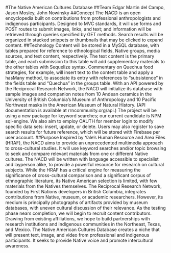 #The Native American Cultures Database
##Team
Edgar Martin del Campo, Jason Mosley, John Nowinsky
##Concept
The NACD is an open encyclopedia built on contributions from professional anthropologists and indigenous participants. Designed to MVC standards, it will use forms and POST routes to submit images, links, and text; and information will be retrieved through queries specified by GET methods. Search results will be organized in stacked snippets or thumbnails that may be clicked to expand content.
##Technology
Content will be stored in a MySQL database, with tables prepared for reference to ethnological fields, Native groups, media sources, and text content, respectively. The text content is the primary table, and each submission to this table will add supplementary materials to the other tables with Sequelize syntax. Commentary on Quechua food strategies, for example, will insert text to the content table and apply a hasMany method, to associate its entry with references to “subsistence” in the fields table and “Quechua” in the groups table.
With an API powered by the Reciprocal Research Network, the NACD will initialize its database with sample images and companion notes from 10 Andean ceramics in the University of British Columbia’s Museum of Anthropology and 10 Pacific Northwest masks in the American Museum of Natural History.
(API documentation is available at rrncommunity.org/api.)
The project will be using a new package for keyword searches; our current candidate is NPM sql-engine. We also aim to employ OAUTH for member login to modify specific data sets: insert, update, or delete.
Users may also register to save search results for future reference, which will be stored with Firebase per user account.
##Purpose
Inspired by Yale’s Human Resource and Area Files (HRAF), the NACD aims to provide an unprecedented multimedia approach to cross-cultural studies. It will use keyword searches and/or topic browsing to seek and compare relevant materials from one or different Native cultures. The NACD will be written with language accessible to specialist and layperson alike, to provide a powerful resource for research on cultural subjects.
While the HRAF has a critical engine for measuring the significance of cross-cultural comparison and a significant corpus of ethnographic literature, its Native American selection is limited, with few materials from the Natives themselves. The Reciprocal Research Network, founded by First Nations developers in British Columbia, integrates contributions from Native, museum, or academic researchers. However, its medium is principally photographs of artifacts provided by museum databases, with uneven cultural discussion of their relevance.
As the testing phase nears completion, we will begin to recruit content contributors. Drawing from existing affiliations, we hope to build partnerships with research institutions and indigenous communities in the Northeast, Texas, and Mexico.
The Native American Cultures Database creates a niche that will present text, image, and video from professional and indigenous participants. It seeks to provide Native voice and promote intercultural awareness.
